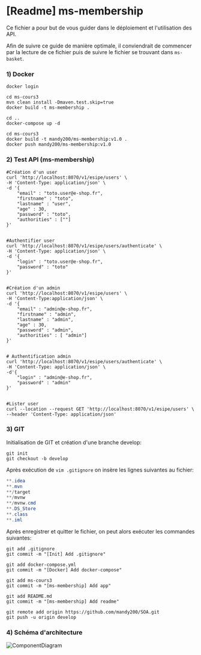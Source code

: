 # [Readme] ms-membership



Ce fichier a pour but de vous guider dans le déploiement et l'utilisation des API.

Afin de suivre ce guide de manière optimale, il conviendrait de commencer par la lecture de ce fichier puis de suivre le fichier se trouvant dans  `ms-basket`.



### 1) Docker

```shell
docker login

cd ms-cours3 
mvn clean install -Dmaven.test.skip=true
docker build -t ms-membership .

cd ..
docker-compose up -d

cd ms-cours3
docker build -t mandy200/ms-membership:v1.0 .
docker push mandy200/ms-membership:v1.0

```





### 2) Test API (ms-membership)

```shell
#Création d'un user
curl 'http://localhost:8070/v1/esipe/users' \
-H 'Content-Type: application/json' \
-d '{
	"email" : "toto.user@e-shop.fr",
	"firstname" : "toto",
	"lastname" : "user",
	"age" : 30,
	"password" : "toto",
	"authorities" : [""]
}'


#Authentifier user
curl 'http://localhost:8070/v1/esipe/users/authenticate' \
-H 'Content-Type: application/json' \
-d '{
	"login" : "toto.user@e-shop.fr",
	"password" : "toto"
}'


#Création d'un admin
curl 'http://localhost:8070/v1/esipe/users' \
-H 'Content-Type:application/json' \
-d '{
	"email" : "admin@e-shop.fr",
	"firstname" : "admin",
	"lastname" : "admin",
	"age" : 30,
	"password" : "admin",
	"authorities" : [ "admin"]
}'


# Authentification admin
curl 'http://localhost:8070/v1/esipe/users/authenticate' \
-H 'Content-Type: application/json' \
-d'{
	"login" : "admin@e-shop.fr",
	"password" : "admin"
}'


#Lister user
curl --location --request GET 'http://localhost:8070/v1/esipe/users' \
--header 'Content-Type: application/json'

```





### 3) GIT

Initialisation de GIT et création d'une branche develop:

```shell
git init
git checkout -b develop
```



Après exécution de `vim .gitignore` on insère les lignes suivantes au fichier: 

```powershell
**.idea
**.mvn
**/target
**/mvnw
**/mvnw.cmd
**.DS_Store
**.class
**.iml
```



Après enregistrer et quitter le fichier, on peut alors exécuter les commandes suivantes:

```shell
git add .gitignore
git commit -m "[Init] Add .gitignore"

git add docker-compose.yml
git commit -m "[Docker] Add docker-compose"

git add ms-cours3
git commit -m "[ms-membership] Add app"

git add README.md
git commit -m "[ms-membership] Add readme"

git remote add origin https://github.com/mandy200/SOA.git
git push -u origin develop
```





### 4) Schéma d'architecture

![ComponentDiagram](https://tva1.sinaimg.cn/large/00831rSTgy1gd91rktrfxj30nn09ijrn.jpg)
